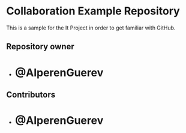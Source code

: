 # Collaboration Example Repository

This is a sample for the It Project in order to get familiar with GitHub.

## Repository owner

* # @AlperenGuerev

## Contributors

* # @AlperenGuerev
